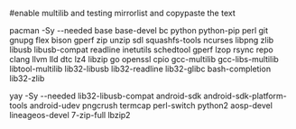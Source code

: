 #enable multilib and testing mirrorlist and copypaste the text

pacman -Sy --needed base base-devel bc python python-pip perl git gnupg flex bison gperf zip unzip sdl squashfs-tools ncurses libpng zlib libusb libusb-compat readline inetutils schedtool gperf lzop rsync repo clang llvm lld dtc lz4 libzip go openssl cpio gcc-multilib gcc-libs-multilib libtool-multilib 
lib32-libusb lib32-readline lib32-glibc bash-completion lib32-zlib


yay -Sy --needed lib32-libusb-compat android-sdk android-sdk-platform-tools android-udev pngcrush termcap perl-switch python2 aosp-devel lineageos-devel 7-zip-full lbzip2
